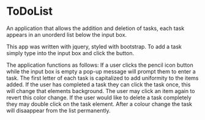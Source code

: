 # ToDoList

An application that allows the addition and deletion of tasks, each task appears in an unorderd list below the input box.

This app was written with jquery, styled with bootstrap. To add a task simply type into the input box and click the button.

The application functions as follows: If a user clicks the pencil icon button while the input box is empty a pop-up message will prompt them to enter a task.
The first letter of each task is capitalized to add uniformity to the items added. If the user has completed a task they can click the task once, this 
will change that elements background. The user may click an item again to revert this color change. If the user would like to delete a task completely they
may double click on the task element. After a colour change the task will disaappear from the list permanently.

